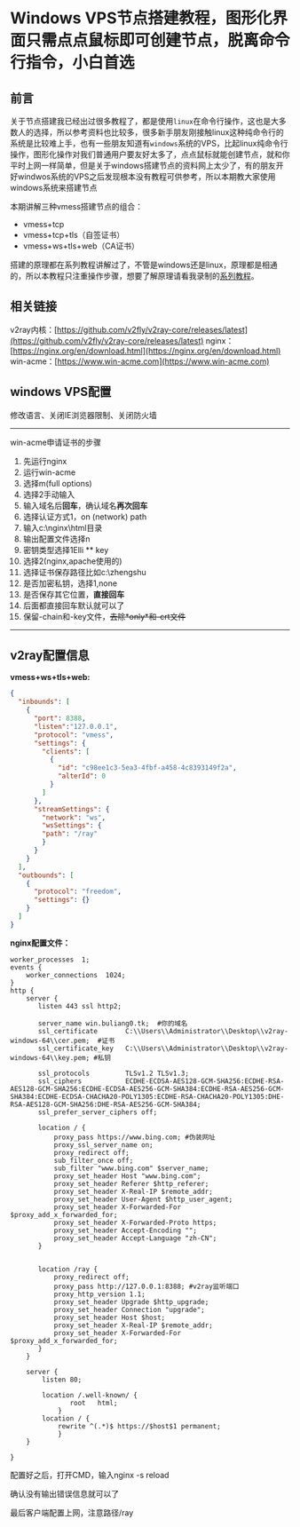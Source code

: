 # Windows VPS节点搭建教程，图形化界面只需点点鼠标即可创建节点，脱离命令行指令，小白首选

## 前言

关于节点搭建我已经出过很多教程了，都是使用`linux`在命令行操作，这也是大多数人的选择，所以参考资料也比较多，很多新手朋友刚接触linux这种纯命令行的系统是比较难上手，也有一些朋友知道有`windows`系统的VPS，比起linux纯命令行操作，图形化操作对我们普通用户要友好太多了，点点鼠标就能创建节点，就和你平时上网一样简单，但是关于windows搭建节点的资料网上太少了，有的朋友开好windwos系统的VPS之后发现根本没有教程可供参考，所以本期教大家使用windows系统来搭建节点

本期讲解三种vmess搭建节点的组合：

- vmess+tcp
- vmess+tcp+tls（自签证书）
- vmess+ws+tls+web（CA证书）

搭建的原理都在系列教程讲解过了，不管是windows还是linux，原理都是相通的，所以本教程只注重操作步骤，想要了解原理请看我录制的[系列教程](https://bulianglin.com/g/aHR0cHM6Ly95b3V0dWJlLmNvbS9wbGF5bGlzdD9saXN0PVBMNVRiYnRleFQ4VDNkXzdVWDJhU0Zob01Zay1jbDRrZjQ)。

## 相关链接
v2ray内核：[https://github.com/v2fly/v2ray-core/releases/latest](https://github.com/v2fly/v2ray-core/releases/latest)
nginx：[https://nginx.org/en/download.html](https://nginx.org/en/download.html)
win-acme：[https://www.win-acme.com](https://www.win-acme.com)

## windows VPS配置

修改语言、关闭IE浏览器限制、关闭防火墙

------

win-acme申请证书的步骤

1. 先运行nginx
2. 运行win-acme
3. 选择m(full options)
4. 选择2手动输入
5. 输入域名后**回车**，确认域名**再次回车**
6. 选择认证方式1，on (network) path
7. 输入c:\nginx\html目录
8. 输出配置文件选择n
9. 密钥类型选择1Elli \*\*  key
10. 选择2(nginx,apache使用的)
11. 选择证书保存路径比如c:\zhengshu
12. 是否加密私钥，选择1,none
13. 是否保存其它位置，**直接回车**
14. 后面都直接回车默认就可以了
15. 保留-chain和-key文件，~~去除\*only\*和-crt文件~~

------

## v2ray配置信息

**vmess+ws+tls+web:**

```json
{
  "inbounds": [
    {
      "port": 8388,
      "listen":"127.0.0.1",
      "protocol": "vmess",
      "settings": {
        "clients": [
          {
            "id": "c98ee1c3-5ea3-4fbf-a458-4c8393149f2a",
            "alterId": 0
          }
        ]
      },
      "streamSettings": {
        "network": "ws",
        "wsSettings": {
        "path": "/ray"
        }
      }
    }
  ],
  "outbounds": [
    {
      "protocol": "freedom",
      "settings": {}
    }
  ]
}
```

**nginx配置文件：**

```nginx
worker_processes  1;
events {
    worker_connections  1024;
}
http {
    server {
       listen 443 ssl http2;

       server_name win.buliang0.tk;  #你的域名
       ssl_certificate       C:\\Users\\Administrator\\Desktop\\v2ray-windows-64\\cer.pem;  #证书
       ssl_certificate_key   C:\\Users\\Administrator\\Desktop\\v2ray-windows-64\\key.pem; #私钥
       
       ssl_protocols         TLSv1.2 TLSv1.3;
       ssl_ciphers           ECDHE-ECDSA-AES128-GCM-SHA256:ECDHE-RSA-AES128-GCM-SHA256:ECDHE-ECDSA-AES256-GCM-SHA384:ECDHE-RSA-AES256-GCM-SHA384:ECDHE-ECDSA-CHACHA20-POLY1305:ECDHE-RSA-CHACHA20-POLY1305:DHE-RSA-AES128-GCM-SHA256:DHE-RSA-AES256-GCM-SHA384;
       ssl_prefer_server_ciphers off;

       location / {
           proxy_pass https://www.bing.com; #伪装网址
           proxy_ssl_server_name on;
           proxy_redirect off;
           sub_filter_once off;
           sub_filter "www.bing.com" $server_name;
           proxy_set_header Host "www.bing.com";
           proxy_set_header Referer $http_referer;
           proxy_set_header X-Real-IP $remote_addr;
           proxy_set_header User-Agent $http_user_agent;
           proxy_set_header X-Forwarded-For $proxy_add_x_forwarded_for;
           proxy_set_header X-Forwarded-Proto https;
           proxy_set_header Accept-Encoding "";
           proxy_set_header Accept-Language "zh-CN";
       }


       location /ray {
           proxy_redirect off;
           proxy_pass http://127.0.0.1:8388; #v2ray监听端口
           proxy_http_version 1.1;
           proxy_set_header Upgrade $http_upgrade;
           proxy_set_header Connection "upgrade";
           proxy_set_header Host $host;
           proxy_set_header X-Real-IP $remote_addr;
           proxy_set_header X-Forwarded-For $proxy_add_x_forwarded_for;
       }
    }

    server {
        listen 80;

        location /.well-known/ {
               root   html;
            }
        location / {
            rewrite ^(.*)$ https://$host$1 permanent;
            }
    }

}
```

配置好之后，打开CMD，输入nginx -s reload

确认没有输出错误信息就可以了

最后客户端配置上网，注意路径/ray